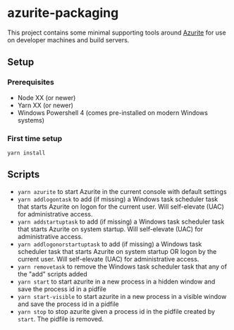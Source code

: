 # azurite-packaging
This project contains some minimal supporting tools around [Azurite](https://github.com/Azure/Azurite) for use on developer machines and build servers.

## Setup

### Prerequisites
* Node XX (or newer)
* Yarn XX (or newer)
* Windows Powershell 4 (comes pre-installed on modern Windows systems)

### First time setup

    yarn install

## Scripts

* `yarn azurite` to start Azurite in the current console with default settings
* `yarn addlogontask` to add (if missing) a Windows task scheduler task that starts Azurite on logon for the current user. Will self-elevate (UAC) for administrative access.
* `yarn addstartuptask` to add (if missing) a Windows task scheduler task that starts Azurite on system startup. Will self-elevate (UAC) for administrative access.
* `yarn addlogonorstartuptask` to add (if missing) a Windows task scheduler task that starts Azurite on system startup OR logon by the current user. Will self-elevate (UAC) for administrative access.
* `yarn removetask` to remove the Windows task scheduler task that any of the "add" scripts added
* `yarn start` to start azurite in a new process in a hidden window and save the process id in a pidfile
* `yarn start-visible` to start azurite in a new process in a visible window and save the process id in a pidfile
* `yarn stop` to stop azurite given a process id in the pidfile created by `start`. The pidfile is removed.

